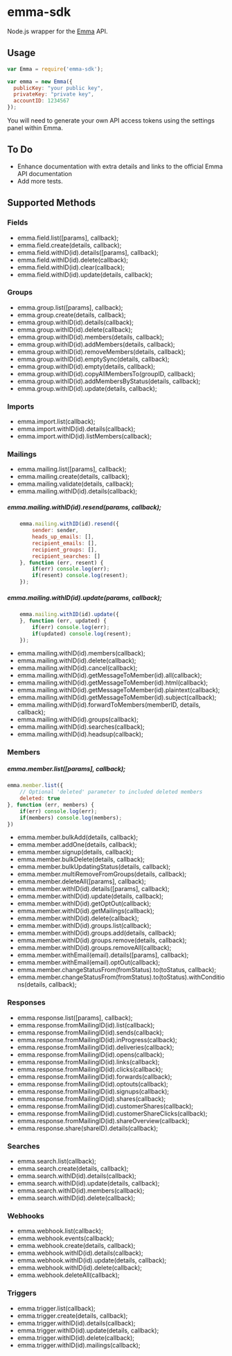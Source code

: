 # emma-sdk

Node.js wrapper for the [Emma](http://myemma.com/) API.

## Usage

```js
var Emma = require('emma-sdk');

var emma = new Emma({
  publicKey: "your public key",
  privateKey: "private key",
  accountID: 1234567
});
```

You will need to generate your own API access tokens using the settings panel within Emma.

## To Do

* Enhance documentation with extra details and links to the official Emma API documentation
* Add more tests.

## Supported Methods

### Fields

* emma.field.list([params], callback);
* emma.field.create(details, callback);
* emma.field.withID(id).details([params], callback);
* emma.field.withID(id).delete(callback);
* emma.field.withID(id).clear(callback);
* emma.field.withID(id).update(details, callback);

### Groups

* emma.group.list([params], callback);
* emma.group.create(details, callback);
* emma.group.withID(id).details(callback);
* emma.group.withID(id).delete(callback);
* emma.group.withID(id).members(details, callback);
* emma.group.withID(id).addMembers(details, callback);
* emma.group.withID(id).removeMembers(details, callback);
* emma.group.withID(id).emptySync(details, callback);
* emma.group.withID(id).empty(details, callback);
* emma.group.withID(id).copyAllMembersTo(groupID, callback);
* emma.group.withID(id).addMembersByStatus(details, callback);
* emma.group.withID(id).update(details, callback);

### Imports

* emma.import.list(callback);
* emma.import.withID(id).details(callback);
* emma.import.withID(id).listMembers(callback);

### Mailings

* emma.mailing.list([params], callback);
* emma.mailing.create(details, callback);
* emma.mailing.validate(details, callback);
* emma.mailing.withID(id).details(callback);

##### emma.mailing.withID(id).resend(params, callback);

```javascript
	emma.mailing.withID(id).resend({
		sender: sender,
		heads_up_emails: [],
		recipient_emails: [],
		recipient_groups: [],
		recipient_searches: []
	}, function (err, resent) {
		if(err) console.log(err);
		if(resent) console.log(resent);
	});
```

##### emma.mailing.withID(id).update(params, callback);

```javascript
	emma.mailing.withID(id).update({
	}, function (err, updated) {
		if(err) console.log(err);
		if(updated) console.log(resent);
	});
```

* emma.mailing.withID(id).members(callback);
* emma.mailing.withID(id).delete(callback);
* emma.mailing.withID(id).cancel(callback);
* emma.mailing.withID(id).getMessageToMember(id).all(callback);
* emma.mailing.withID(id).getMessageToMember(id).html(callback);
* emma.mailing.withID(id).getMessageToMember(id).plaintext(callback);
* emma.mailing.withID(id).getMessageToMember(id).subject(callback);
* emma.mailing.withID(id).forwardToMembers(memberID, details, callback);
* emma.mailing.withID(id).groups(callback);
* emma.mailing.withID(id).searches(callback);
* emma.mailing.withID(id).headsup(callback);

### Members

##### emma.member.list([params], callback);

```javascript
emma.member.list({
	// Optional 'deleted' parameter to included deleted members
	deleted: true
}, function (err, members) {
	if(err) console.log(err);
	if(members) console.log(members);
})
```

* emma.member.bulkAdd(details, callback);
* emma.member.addOne(details, callback);
* emma.member.signup(details, callback);
* emma.member.bulkDelete(details, callback);
* emma.member.bulkUpdatingStatus(details, callback);
* emma.member.multiRemoveFromGroups(details, callback);
* emma.member.deleteAll([params], callback);
* emma.member.withID(id).details([params], callback);
* emma.member.withID(id).update(details, callback);
* emma.member.withID(id).getOptOut(callback);
* emma.member.withID(id).getMailings(callback);
* emma.member.withID(id).delete(callback);
* emma.member.withID(id).groups.list(callback);
* emma.member.withID(id).groups.add(details, callback);
* emma.member.withID(id).groups.remove(details, callback);
* emma.member.withID(id).groups.removeAll(callback);
* emma.member.withEmail(email).details([params], callback);
* emma.member.withEmail(email).optOut(callback);
* emma.member.changeStatusFrom(fromStatus).to(toStatus, callback);
* emma.member.changeStatusFrom(fromStatus).to(toStatus).withConditions(details, callback);

### Responses

* emma.response.list([params], callback);
* emma.response.fromMailingID(id).list(callback);
* emma.response.fromMailingID(id).sends(callback);
* emma.response.fromMailingID(id).inProgress(callback);
* emma.response.fromMailingID(id).deliveries(callback);
* emma.response.fromMailingID(id).opens(callback);
* emma.response.fromMailingID(id).links(callback);
* emma.response.fromMailingID(id).clicks(callback);
* emma.response.fromMailingID(id).forwards(callback);
* emma.response.fromMailingID(id).optouts(callback);
* emma.response.fromMailingID(id).signups(callback);
* emma.response.fromMailingID(id).shares(callback);
* emma.response.fromMailingID(id).customerShares(callback);
* emma.response.fromMailingID(id).customerShareClicks(callback);
* emma.response.fromMailingID(id).shareOverview(callback);
* emma.response.share(shareID).details(callback);

### Searches

* emma.search.list(callback);
* emma.search.create(details, callback);
* emma.search.withID(id).details(callback);
* emma.search.withID(id).update(details, callback);
* emma.search.withID(id).members(callback);
* emma.search.withID(id).delete(callback);

### Webhooks

* emma.webhook.list(callback);
* emma.webhook.events(callback);
* emma.webhook.create(details, callback);
* emma.webhook.withID(id).details(callback);
* emma.webhook.withID(id).update(details, callback);
* emma.webhook.withID(id).delete(callback);
* emma.webhook.deleteAll(callback);

### Triggers

* emma.trigger.list(callback);
* emma.trigger.create(details, callback);
* emma.trigger.withID(id).details(callback);
* emma.trigger.withID(id).update(details, callback);
* emma.trigger.withID(id).delete(callback);
* emma.trigger.withID(id).mailings(callback);

